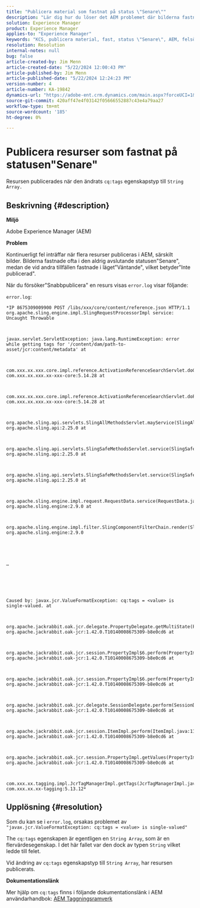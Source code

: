 ```yaml
---
title: "Publicera material som fastnat på status \"Senare\""
description: "Lär dig hur du löser det AEM problemet där bilderna fastnade i en oändlig status \"Senare\" medan de vid andra tillfällen fastnade i läget \"Väntande\"."
solution: Experience Manager
product: Experience Manager
applies-to: "Experience Manager"
keywords: "KCS, publicera material, fast, status \"Senare\", AEM, felsökning, Adobe Experience Manager"
resolution: Resolution
internal-notes: null
bug: false
article-created-by: Jim Menn
article-created-date: "5/22/2024 12:00:43 PM"
article-published-by: Jim Menn
article-published-date: "5/22/2024 12:24:23 PM"
version-number: 4
article-number: KA-19842
dynamics-url: "https://adobe-ent.crm.dynamics.com/main.aspx?forceUCI=1&pagetype=entityrecord&etn=knowledgearticle&id=87824ae5-3218-ef11-9f8a-6045bd006268"
source-git-commit: 420aff47e4f03142f05666552887c43e4a79aa27
workflow-type: tm+mt
source-wordcount: '185'
ht-degree: 0%

---
```


# Publicera resurser som fastnat på statusen&quot;Senare&quot;


Resursen publicerades när den ändrats `cq:tags` egenskapstyp till `String Array.`

## Beskrivning {#description}


<b>Miljö</b>

Adobe Experience Manager (AEM)

<b>Problem</b>

Kontinuerligt fel inträffar när flera resurser publiceras i AEM, särskilt bilder. Bilderna fastnade ofta i den aldrig avslutande statusen&quot;Senare&quot;, medan de vid andra tillfällen fastnade i läget&quot;Väntande&quot;, vilket betyder&quot;Inte publicerad&quot;.

När du försöker&quot;Snabbpublicera&quot; en resurs visas `error.log` visar följande:

`error.log`:


```
*IP 8675309009900 POST /libs/xxx/core/content/reference.json HTTP/1.1 org.apache.sling.engine.impl.SlingRequestProcessorImpl service: Uncaught Throwable



javax.servlet.ServletException: java.lang.RuntimeException: error while getting tags for '/content/dam/path-to-asset/jcr:content/metadata' at

 

com.xxx.xx.xxx.core.impl.reference.ActivationReferenceSearchServlet.doGet(ActivationReferenceSearchServlet.java:140) com.xxx.xx.xxx.xx-xxx-core:5.14.28 at



com.xxx.xx.xxx.core.impl.reference.ActivationReferenceSearchServlet.doPost(ActivationReferenceSearchServlet.java:100) com.xxx.xx.xxx.xx-xxx-core:5.14.28 at

 

org.apache.sling.api.servlets.SlingAllMethodsServlet.mayService(SlingAllMethodsServlet.java:146) org.apache.sling.api:2.25.0 at

 

org.apache.sling.api.servlets.SlingSafeMethodsServlet.service(SlingSafeMethodsServlet.java:342) org.apache.sling.api:2.25.0 at



org.apache.sling.api.servlets.SlingSafeMethodsServlet.service(SlingSafeMethodsServlet.java:374) org.apache.sling.api:2.25.0 at



org.apache.sling.engine.impl.request.RequestData.service(RequestData.java:583) org.apache.sling.engine:2.9.0 at



org.apache.sling.engine.impl.filter.SlingComponentFilterChain.render(SlingComponentFilterChain.java:45) org.apache.sling.engine:2.9.0





…






Caused by: javax.jcr.ValueFormatException: cq:tags = <value> is single-valued. at



org.apache.jackrabbit.oak.jcr.delegate.PropertyDelegate.getMultiState(PropertyDelegate.java:137) org.apache.jackrabbit.oak-jcr:1.42.0.T10140008675309-b8e0cd6 at



org.apache.jackrabbit.oak.jcr.session.PropertyImpl$6.perform(PropertyImpl.java:266) org.apache.jackrabbit.oak-jcr:1.42.0.T10140008675309-b8e0cd6 at



org.apache.jackrabbit.oak.jcr.session.PropertyImpl$6.perform(PropertyImpl.java:261) org.apache.jackrabbit.oak-jcr:1.42.0.T10140008675309-b8e0cd6 at

 

org.apache.jackrabbit.oak.jcr.delegate.SessionDelegate.perform(SessionDelegate.java:210) org.apache.jackrabbit.oak-jcr:1.42.0.T10140008675309-b8e0cd6 at

 

org.apache.jackrabbit.oak.jcr.session.ItemImpl.perform(ItemImpl.java:112) org.apache.jackrabbit.oak-jcr:1.42.0.T10140008675309-b8e0cd6 at

 

org.apache.jackrabbit.oak.jcr.session.PropertyImpl.getValues(PropertyImpl.java:261) org.apache.jackrabbit.oak-jcr:1.42.0.T10140008675309-b8e0cd6 at

 

com.xxx.xx.tagging.impl.JcrTagManagerImpl.getTags(JcrTagManagerImpl.java:797) com.xxx.xx.xx-tagging:5.13.12*
```



## Upplösning {#resolution}


Som du kan se i `error.log`, orsakas problemet av `"javax.jcr.ValueFormatException: cq:tags = <value> is single-valued"`

The `cq:tags` egenskapen är egentligen en `String Array`, som är en flervärdesegenskap. I det här fallet var den dock av typen `String` vilket ledde till felet.

Vid ändring av `cq:tags` egenskapstyp till `String Array`, har resursen publicerats.

<b>Dokumentationslänk</b>

Mer hjälp om `cq:tags` finns i följande dokumentationslänk i AEM användarhandbok:
[AEM Taggningsramverk](https://experienceleague.adobe.com/en/docs/experience-manager-65/content/implementing/developing/platform/tagging/framework)
